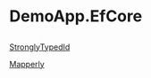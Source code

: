 # DemoApp.EfCore

##
[StronglyTypedId](https://github.com/andrewlock/StronglyTypedId)

[Mapperly](https://github.com/riok/mapperly)
